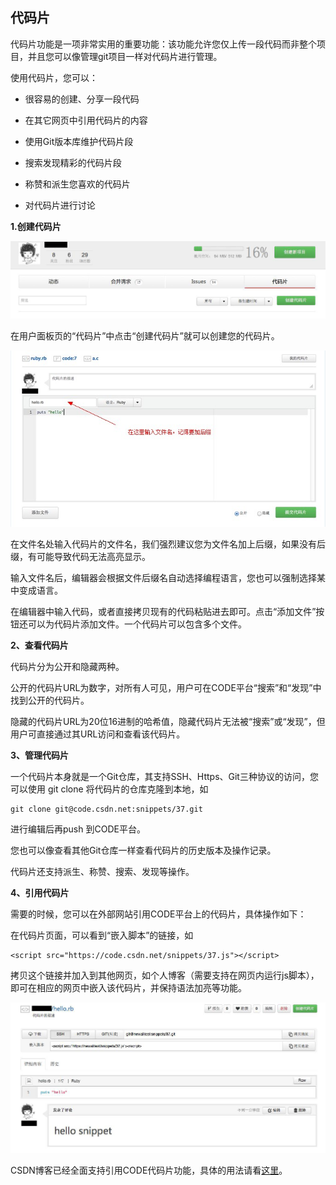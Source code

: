 ## 代码片

代码片功能是一项非常实用的重要功能：该功能允许您仅上传一段代码而非整个项目，并且您可以像管理git项目一样对代码片进行管理。

使用代码片，您可以：

* 很容易的创建、分享一段代码

* 在其它网页中引用代码片的内容

* 使用Git版本库维护代码片段

* 搜索发现精彩的代码片段

* 称赞和派生您喜欢的代码片

* 对代码片进行讨论

**1.创建代码片**

![alt 创建代码片](/images/FAQ_6_3_3.jpg)

在用户面板页的“代码片”中点击“创建代码片”就可以创建您的代码片。


![alt 创建代码片](/images/FAQ_6_3_5.jpg)

在文件名处输入代码片的文件名，我们强烈建议您为文件名加上后缀，如果没有后缀，有可能导致代码无法高亮显示。

输入文件名后，编辑器会根据文件后缀名自动选择编程语言，您也可以强制选择某中变成语言。

在编辑器中输入代码，或者直接拷贝现有的代码粘贴进去即可。点击“添加文件”按钮还可以为代码片添加文件。一个代码片可以包含多个文件。


**2、查看代码片**

代码片分为公开和隐藏两种。

公开的代码片URL为数字，对所有人可见，用户可在CODE平台“搜索”和“发现”中找到公开的代码片。

隐藏的代码片URL为20位16进制的哈希值，隐藏代码片无法被“搜索”或“发现”，但用户可直接通过其URL访问和查看该代码片。


**3、管理代码片**

一个代码片本身就是一个Git仓库，其支持SSH、Https、Git三种协议的访问，您可以使用 git clone 将代码片的仓库克隆到本地，如

    git clone git@code.csdn.net:snippets/37.git

进行编辑后再push 到CODE平台。

您也可以像查看其他Git仓库一样查看代码片的历史版本及操作记录。

代码片还支持派生、称赞、搜索、发现等操作。

**4、引用代码片**

需要的时候，您可以在外部网站引用CODE平台上的代码片，具体操作如下：
  
在代码片页面，可以看到“嵌入脚本”的链接，如

    <script src="https://code.csdn.net/snippets/37.js"></script>

拷贝这个链接并加入到其他网页，如个人博客（需要支持在网页内运行js脚本），即可在相应的网页中嵌入该代码片，并保持语法加亮等功能。

 ![alt 引用代码片](/images/FAQ_6_3_4.jpg)

CSDN博客已经全面支持引用CODE代码片功能，具体的用法请看[这里](/help/CSDN_Code/code_support/FAQ_6_2)。

